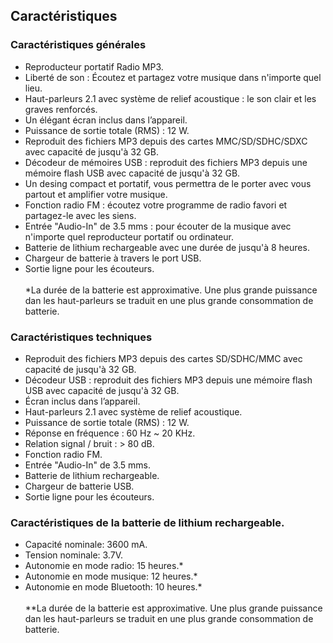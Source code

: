 ## Caractéristiques

### Caractéristiques générales

- Reproducteur portatif Radio MP3.
- Liberté de son : Écoutez et partagez  votre musique dans n'importe quel lieu.
- Haut-parleurs 2.1 avec système de relief acoustique : le son clair  et les graves renforcés.
- Un élégant écran inclus dans l’appareil.
- Puissance de sortie totale (RMS) : 12 W.
- Reproduit des fichiers MP3 depuis des cartes MMC/SD/SDHC/SDXC avec capacité de jusqu'à 32 GB.
- Décodeur de mémoires USB : reproduit des fichiers MP3 depuis une mémoire flash USB avec capacité de jusqu'à 32 GB.
- Un desing compact et portatif, vous permettra de le porter avec vous partout et amplifier votre musique.
- Fonction radio FM : écoutez  votre  programme de radio favori et partagez-le avec les siens.
- Entrée "Audio-In" de 3.5 mms : pour écouter de la  musique avec n'importe quel reproducteur portatif ou ordinateur.
- Batterie de lithium rechargeable avec une durée de jusqu'à 8 heures.
- Chargeur de batterie à travers le port USB.
- Sortie ligne pour les écouteurs.
<br/><br/>
*La durée  de la batterie est approximative. Une plus grande puissance dan les haut-parleurs se traduit en une plus grande consommation de batterie.


### Caractéristiques techniques

- Reproduit des fichiers MP3 depuis des cartes SD/SDHC/MMC avec capacité de jusqu'à 32 GB.
- Décodeur USB : reproduit des fichiers MP3 depuis une mémoire flash USB avec capacité de jusqu'à 32 GB.
- Écran inclus dans l’appareil.
- Haut-parleurs 2.1 avec système de relief acoustique.
- Puissance de sortie totale (RMS) : 12 W.
- Réponse en  fréquence : 60 Hz ~ 20 KHz.
- Relation signal / bruit : > 80 dB.
- Fonction radio FM.
- Entrée "Audio-In" de 3.5 mms.
- Batterie de lithium rechargeable.
- Chargeur de batterie USB.
- Sortie ligne pour les écouteurs.


### Caractéristiques de la batterie de lithium rechargeable.

- Capacité nominale: 3600 mA.
- Tension nominale: 3.7V.
- Autonomie en mode radio: 15 heures.*
- Autonomie en mode musique: 12 heures.*
- Autonomie en mode Bluetooth: 10 heures.*
<br/><br/>
 **La durée  de la batterie est approximative. Une plus grande puissance dan les haut-parleurs se traduit en une plus grande consommation de batterie.
